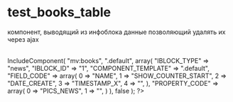 # test_books_table
компонент, выводящий из инфоблока данные позволяющий удалять их через ajax<br><br>

<? $APPLICATION->IncludeComponent(
    "mv:books",
    ".default",
    array(
        "IBLOCK_TYPE" => "news",
        "IBLOCK_ID" => "1",
        "COMPONENT_TEMPLATE" => ".default",
        "FIELD_CODE" => array(
            0 => "NAME",
            1 => "SHOW_COUNTER_START",
            2 => "DATE_CREATE",
            3 => "TIMESTAMP_X",
            4 => "",
        ),
        "PROPERTY_CODE" => array(
            0 => "PICS_NEWS",
            1 => "",
        )
    ),
    false
); ?>
